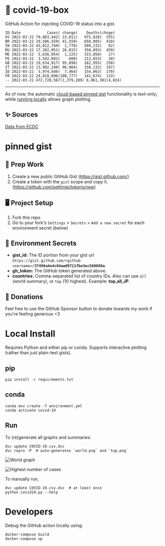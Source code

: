 # 🏥 covid-19-box

GitHub Action for injecting COVID-19 status into a gist.

```
ID Date            Cases( change)    Deaths(chnge)
US 2022-03-22 79,803,442( 23,011)   975,828(  555)
BR 2022-03-22 29,586,559( 41,559)   658,005(  410)
IN 2022-03-22 43,012,749(  1,778)   509,232(   62)
RU 2022-03-22 17,382,051( 26,015)   358,093(  459)
ME 2022-03-22  5,636,054(  1,225)   315,058(   27)
PE 2022-03-22  3,542,602(    608)   212,653(   20)
GB 2022-03-22 19,634,917( 95,098)   162,955(  250)
IT 2022-03-22 13,992,240( 96,904)   158,132(  197)
ID 2022-03-22  5,974,646(  7,464)   154,062(  170)
FR 2022-03-22 24,818,696(180,777)   141,674(  133)
-- 2022-03-21 472,728,567(1,379,289) 6,061,381(4,824)
```

---

As of now, the automatic [cloud-based pinned gist](#pinned-gist) functionality is text-only;
while [running locally](#local-install) allows graph plotting.

## ✨ Sources

[Data from ECDC](https://www.ecdc.europa.eu/en/publications-data/download-todays-data-geographic-distribution-covid-19-cases-worldwide)

# pinned gist

## 🎒 Prep Work
1. Create a new public GitHub Gist (https://gist.github.com/)
1. Create a token with the `gist` scope and copy it. (https://github.com/settings/tokens/new)

## 🖥 Project Setup
1. Fork this repo
1. Go to your fork's `Settings` > `Secrets` > `Add a new secret` for each environment secret (below)

## 🤫 Environment Secrets
- **gist_id:** The ID portion from your gist url `https://gist.github.com/<github username>/`**`37496a4e4c84aed9711fbe3ec560888a`**.
- **gh_token:** The GitHub token generated above.
- **countries:** Comma-separated list of country IDs. Also can use `all` (world summary), or `top` (10 highest). Example: **top,all,JP**.

## 💸 Donations

Feel free to use the GitHub Sponsor button to donate towards my work if you're feeling generous <3

# Local Install

Requires Python and either pip or conda. Supports interactive plotting (rather than just plain-text gists).

## pip

```
pip install -r requirements.txt
```

## conda

```
conda env create -f environment.yml
conda activate covid-19
```

## Run

To (re)generate all graphs and summaries:

```
dvc update COVID-19.csv.dvc
dvc repro -P  # auto-generates `world.png` and `top.png`
```

![World graph](world.png)

![Highest number of cases](top.png)

To manually run,

```
dvc update COVID-19.csv.dvc  # at least once
python covid19.py --help
```

# Developers

Debug the GitHub action locally using:

```
docker-compose build
docker-compose up
```
